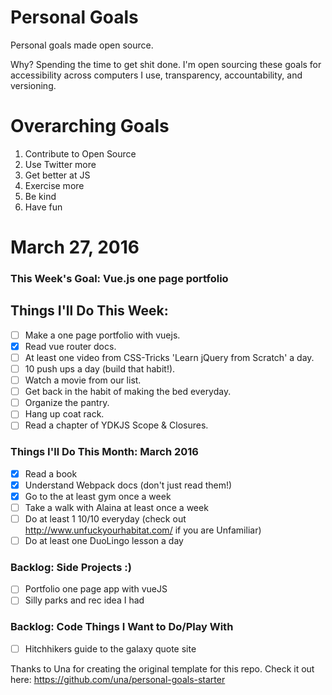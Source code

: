 Personal Goals
==============

Personal goals made open source.

Why? Spending the time to get shit done. I'm open sourcing these goals for accessibility across computers I use, transparency, accountability, and versioning.

# Overarching Goals
1. Contribute to Open Source
3. Use Twitter more
4. Get better at JS
5. Exercise more
6. Be kind
7. Have fun

# March 27, 2016

### This Week's Goal: Vue.js one page portfolio

## Things I'll Do This Week:

- [ ] Make a one page portfolio with vuejs.
- [x] Read vue router docs.
- [ ] At least one video from CSS-Tricks 'Learn jQuery from Scratch' a day.
- [ ] 10 push ups a day (build that habit!).
- [ ] Watch a movie from our list.
- [ ] Get back in the habit of making the bed everyday.
- [ ] Organize the pantry.
- [ ] Hang up coat rack.
- [ ] Read a chapter of YDKJS Scope & Closures.

### Things I'll Do This Month: March 2016

- [x] Read a book
- [x] Understand Webpack docs (don't just read them!)
- [x] Go to the at least gym once a week
- [ ] Take a walk with Alaina at least once a week
- [ ] Do at least 1 10/10 everyday (check out http://www.unfuckyourhabitat.com/ if you are Unfamiliar)
- [ ] Do at least one DuoLingo lesson a day

### Backlog: Side Projects :)

- [ ] Portfolio one page app with vueJS
- [ ] Silly parks and rec idea I had

### Backlog: Code Things I Want to Do/Play With

- [ ] Hitchhikers guide to the galaxy quote site

Thanks to Una for creating the original template for this repo. Check it out here: https://github.com/una/personal-goals-starter